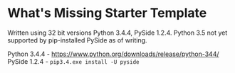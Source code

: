 # What's Missing Starter Template
Written using 32 bit versions Python 3.4.4, PySide 1.2.4.
Python 3.5 not yet supported by pip-installed PySide as of writing.

Python 3.4.4 - https://www.python.org/downloads/release/python-344/
PySide 1.2.4 - `pip3.4.exe install -U pyside`